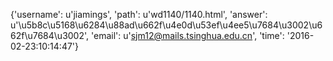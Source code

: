 {'username': u'jiamings', 'path': u'wd1140/1140.html', 'answer': u'\u5b8c\u5168\u6284\u88ad\u662f\u4e0d\u53ef\u4ee5\u7684\u3002\u662f\u7684\u3002', 'email': u'sjm12@mails.tsinghua.edu.cn', 'time': '2016-02-23:10:14:47'}